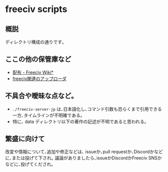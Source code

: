 # freeciv scripts

## 概説

ディレクトリ構成の通りです｡




## ここの他の保管庫など

- [配布 - Freeciv Wiki*](https://wikiwiki.jp/freeciv/%E9%85%8D%E5%B8%83?word=%E9%85%8D%E5%B8%83)
- [freeciv関連のアップローダ](https://ux.getuploader.com/freeciv2145/)


## 不具合や曖昧な点など｡

- `./freeciv-server-jp` は､日本語化し､コマンド引数も恐らくまで引用できる一方､タイムラインが不明確である｡
- 特に､ data ディレクトリ以下の著作の記述が不明であると思われる｡


## 繁盛に向けて

改変や情報について､追加や修正などは､ issueか､pull requestか､Discordかなどに､または投げて下され｡
議論がありましたら､issueかDiscordかFreeciv SNSかなどに､投げてくだされ｡



